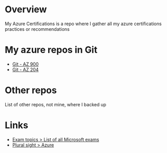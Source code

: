# Overview

My Azure Certifications is a repo where I gather all my azure certifications practices or recommendations

# My azure repos in Git

- [Git - AZ 900](https://github.com/ulysesrico33/az-900-exam.git)
- [Git - AZ 204](https://github.com/ulysesrico33/az-204-exam.git)

# Other repos

List of other repos, not mine, where I backed up

# Links

- [Exam topics > List of all Microsoft exams](https://www.examtopics.com/exams/microsoft/)
- [Plural sight > Azure](https://app.pluralsight.com/channels/details/dc292557-a9f7-47b7-a938-341c4f36f188?s=1)
